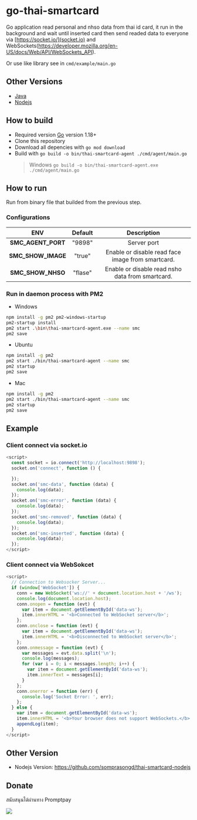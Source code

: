 # go-thai-smartcard

Go application read personal and nhso data from thai id card, it run in the background and wait until inserted card then send readed data to everyone via [https://socket.io/](socket.io) and WebSockets(https://developer.mozilla.org/en-US/docs/Web/API/WebSockets_API).

Or use like library see in `cmd/example/main.go`

## Other Versions
- [Java](https://github.com/somprasongd/jThaiSmartCard)
- [Nodejs](https://github.com/somprasongd/thai-smartcard-nodejs)

## How to build

- Required version [Go](https://go.dev/dl/) version 1.18+
- Clone this repository
- Download all depencies with `go mod download`
- Build with `go build -o bin/thai-smartcard-agent ./cmd/agent/main.go`
  > Windows `go build -o bin/thai-smartcard-agent.exe ./cmd/agent/main.go`

## How to run

Run from binary file that builded from the previous step.

### Configurations

|         ENV        | Default |                    Description                    |
|:------------------:|:-------:|:-------------------------------------------------:|
| **SMC_AGENT_PORT** |  "9898" | Server port                                       |
| **SMC_SHOW_IMAGE** |  "true" | Enable or disable read face image from smartcard. |
| **SMC_SHOW_NHSO**  | "flase" | Enable or disable read nsho data from smartcard.  |

### Run in daemon process with PM2

- Windows

```bash
npm install -g pm2 pm2-windows-startup
pm2-startup install
pm2 start .\bin\thai-smartcard-agent.exe --name smc
pm2 save
```

- Ubuntu

```bash
npm install -g pm2
pm2 start ./bin/thai-smartcard-agent --name smc
pm2 startup
pm2 save
```

- Mac

```bash
npm install -g pm2
pm2 start ./bin/thai-smartcard-agent --name smc
pm2 startup
pm2 save
```

## Example 

### Client connect via socket.io

```javascript
<script>
  const socket = io.connect('http://localhost:9898');
  socket.on('connect', function () {

  });
  socket.on('smc-data', function (data) {
    console.log(data);
  });
  socket.on('smc-error', function (data) {
    console.log(data);
  });
  socket.on('smc-removed', function (data) {
    console.log(data);
  });
  socket.on('smc-inserted', function (data) {
    console.log(data);
  });
</script>
```

### Client connect via WebSokcet

```javascript
<script>
  // Connection to Websocker Server...
  if (window['WebSocket']) {
    conn = new WebSocket('ws://' + document.location.host + '/ws');
    console.log(document.location.host);
    conn.onopen = function (evt) {
      var item = document.getElementById('data-ws');
      item.innerHTML = '<b>Connected to WebSocket server</b>';
    };
    conn.onclose = function (evt) {
      var item = document.getElementById('data-ws');
      item.innerHTML = '<b>Disconnected to WebSocket server</b>';
    };
    conn.onmessage = function (evt) {
      var messages = evt.data.split('\n');
      console.log(messages);
      for (var i = 0; i < messages.length; i++) {
        var item = document.getElementById('data-ws');
        item.innerText = messages[i];
      }
    };
    conn.onerror = function (err) {
      console.log('Socket Error: ', err);
    };
  } else {
    var item = document.getElementById('data-ws');
    item.innerHTML = '<b>Your browser does not support WebSockets.</b>';
    appendLog(item);
  }
</script>
```

## Other Version

- Nodejs Version: https://github.com/somprasongd/thai-smartcard-nodejs

## Donate

สนับสนุนได้ผ่านทาง Promptpay

<img src="https://bit.ly/3gusiz8">
